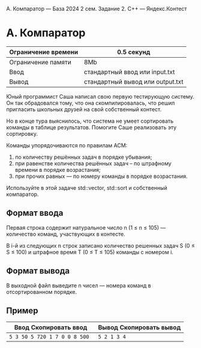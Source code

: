  A. Компаратор — База 2024 2 сем. Задание 2\. C\+\+ — Яндекс.Контест



A. Компаратор
=============




| Ограничение времени | 0\.5 секунд |
| --- | --- |
| Ограничение памяти | 8Mb |
| Ввод | стандартный ввод или input.txt |
| Вывод | стандартный вывод или output.txt |





Юный программист Саша написал свою первую тестирующую систему. Он так обрадовался тому, что она скомпилировалась, что решил
 пригласить школьных друзей на свой собственный контест.
 

Но в конце тура выяснилось, что система не умеет сортировать команды в таблице результатов. Помогите Саше реализовать эту
 сортировку.
 


Команды упорядочиваются по правилам ACM: 
 1. по количеству решённых задач в порядке убывания;
2. при равенстве количества решённых задач – по штрафному времени в порядке возрастания;
3. при прочих равных — по номеру команды в порядке возрастания.



Используйте в этой задаче std::vector, std::sort и собственный компаратор.
 





Формат ввода
------------



Первая строка содержит натуральное число n (1 ≤ n ≤ 105) — количество команд, участвующих в контесте. 
 

В i\-й из следующих n строк записано количество решенных задач S (0 ≤ S ≤ 100\) и штрафное время T (0 ≤ T ≤ 105) команды с номером i.
 



Формат вывода
-------------



В выходной файл выведите n чисел — номера команд в отсортированном порядке.
 


Пример
------




| Ввод Скопировать ввод | Вывод Скопировать вывод |
| --- | --- |
| ``` 5 3 50 5 720 1 7 0 0 8 500  ``` | ``` 5 2 1 3 4  ``` |


